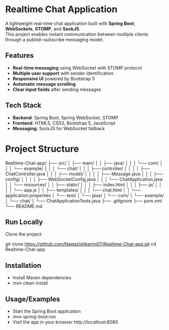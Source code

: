 
# Realtime Chat Application

A lightweight real-time chat application built with **Spring Boot**, **WebSockets**, **STOMP**, and **SockJS**.  
This project enables instant communication between multiple clients through a publish-subscribe messaging model.


## Features

- **Real-time messaging** using WebSocket with STOMP protocol
- **Multiple user support** with sender identification
- **Responsive UI** powered by Bootstrap 5
- **Automatic message scrolling**
- **Clear input fields** after sending messages



## Tech Stack

- **Backend**: Spring Boot, Spring WebSocket, STOMP
- **Frontend**: HTML5, CSS3, Bootstrap 5, JavaScript
- **Messaging**: SockJS for WebSocket fallback
# Project Structure

Realtime-Chat-app/
├── src/
│   ├── main/
│   │   ├── java/
│   │   │   └── com/
│   │   │       └── example/
│   │   │           └── chat/
│   │   │               ├── controller/
│   │   │               │   ├── ChatController.java
│   │   │               ├── model/
│   │   │               │   ├── Message.java
│   │   │               ├── config/
│   │   │               │   ├── WebSocketConfig.java
│   │   │               └── ChatApplication.java
│   │   └── resources/
│   │       ├── static/
│   │       │   ├── index.html
│   │       │   ├── js/
│   │       │   │   └── app.js
│   │       ├── templates/
│   │       │   └── chat.html
│   │       └── application.properties
│   └── test/
│       └── java/
│           └── com/
│               └── example/
│                   └── chat/
│                       └── ChatApplicationTests.java
├── .gitignore
├── pom.xml
└── README.md


## Run Locally

Clone the project:

git clone https://github.com/Nawazishkarim07/Realtime-Chat-app.git
cd Realtime-Chat-app



## Installation

- Install Maven dependencies
- mvn clean install


## Usage/Examples

- Start the Spring Boot application
- mvn spring-boot:run
- Visit the app in your browser
  http://localhost:8080
